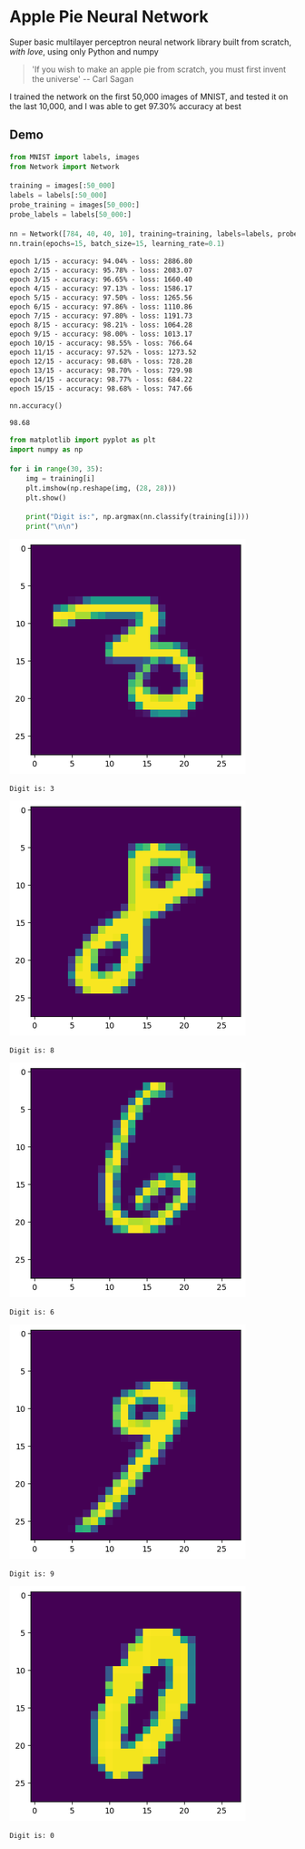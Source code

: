 # Apple Pie Neural Network
Super basic multilayer perceptron neural network library built from scratch, *with love*, using only Python and numpy
>  'If you wish to make an apple pie from scratch, you must first invent the universe' 
> -- Carl Sagan

I trained the network on the first 50,000 images of MNIST, and tested it on the last 10,000, and I was able to get 97.30% accuracy at best


## Demo 
```python
from MNIST import labels, images
from Network import Network

training = images[:50_000]
labels = labels[:50_000]
probe_training = images[50_000:]
probe_labels = labels[50_000:]

nn = Network([784, 40, 40, 10], training=training, labels=labels, probe_training=probe_training, probe_labels=probe_labels)
nn.train(epochs=15, batch_size=15, learning_rate=0.1)
```

    epoch 1/15 - accuracy: 94.04% - loss: 2886.80
    epoch 2/15 - accuracy: 95.78% - loss: 2083.07
    epoch 3/15 - accuracy: 96.65% - loss: 1660.40
    epoch 4/15 - accuracy: 97.13% - loss: 1586.17
    epoch 5/15 - accuracy: 97.50% - loss: 1265.56
    epoch 6/15 - accuracy: 97.86% - loss: 1110.86
    epoch 7/15 - accuracy: 97.80% - loss: 1191.73
    epoch 8/15 - accuracy: 98.21% - loss: 1064.28
    epoch 9/15 - accuracy: 98.00% - loss: 1013.17
    epoch 10/15 - accuracy: 98.55% - loss: 766.64
    epoch 11/15 - accuracy: 97.52% - loss: 1273.52
    epoch 12/15 - accuracy: 98.68% - loss: 728.28
    epoch 13/15 - accuracy: 98.70% - loss: 729.98
    epoch 14/15 - accuracy: 98.77% - loss: 684.22
    epoch 15/15 - accuracy: 98.68% - loss: 747.66



```python
nn.accuracy()
```




    98.68




```python
from matplotlib import pyplot as plt
import numpy as np

for i in range(30, 35):
    img = training[i]
    plt.imshow(np.reshape(img, (28, 28)))
    plt.show()

    print("Digit is:", np.argmax(nn.classify(training[i])))
    print("\n\n")
```


    
![png](demo/demo_1.png)
    


    Digit is: 3
    
    
    



    
![png](demo/demo_2.png)
    


    Digit is: 8
    
    
    



    
![png](demo/demo_3.png)
    


    Digit is: 6
    
    
    



    
![png](demo/demo_4.png)
    


    Digit is: 9
    
    
    



    
![png](demo/demo_5.png)
    


    Digit is: 0
    
    
    


